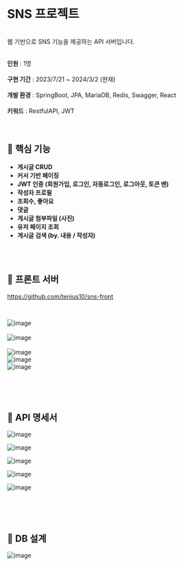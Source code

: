 # SNS 프로젝트

<br/>웹 기반으로 SNS 기능을 제공하는 API 서버입니다.<br/><br/>

__인원__ : 1명 <br/><br/>
__구현 기간__ : 2023/7/21 ~ 2024/3/2 (현재) <br/><br/>
__개발 환경__ : SpringBoot, JPA, MariaDB, Redis, Swagger, React <br/><br/>
__키워드__ : RestfulAPI, JWT<br/><br/>
<br/>

## 📌 핵심 기능
- __게시글 CRUD__
- __커서 기반 페이징__
- __JWT 인증 (회원가입, 로그인, 자동로그인, 로그아웃, 토큰 밴)__
- __작성자 프로필__
- __조회수, 좋아요__
- __댓글__
- __게시글 첨부파일 (사진)__
- __유저 페이지 조회__
- __게시글 검색 (by. 내용 / 작성자)__

<br/><br/>

## 📌 프론트 서버
https://github.com/tenius10/sns-front

<br/>

![image](https://github.com/tenius10/sns/assets/108507183/6ee2507f-6364-4963-9a31-ba2918dd1cb8)
<br/><br/>
![image](https://github.com/tenius10/sns/assets/108507183/1f24abd9-36f4-4678-8d6f-b38425d2022a)
<br/><br/>
![image](https://github.com/tenius10/sns/assets/108507183/decd9427-9a92-481e-b737-8d5259b7b678)
<br/>
![image](https://github.com/tenius10/sns/assets/108507183/899c099d-0f44-4591-a051-6356a7e1dc9f)
<br/>
![image](https://github.com/tenius10/sns/assets/108507183/facde94e-0f5d-4855-8e54-922d21fea70a)

<br/><br/><br/>

## 📌 API 명세서

![image](https://github.com/tenius10/sns/assets/108507183/beb917c0-54fd-49c7-a6f7-22176b6a26c7)

![image](https://github.com/tenius10/sns/assets/108507183/89a954fb-f3e5-493f-86ce-72788f5a81bc)

![image](https://github.com/tenius10/sns/assets/108507183/1b36a908-dd4b-428d-aae3-d607274a533b)

![image](https://github.com/tenius10/sns/assets/108507183/a3cd90bb-d9b8-47f2-95fa-aac068a3bf73)

![image](https://github.com/tenius10/sns/assets/108507183/74ef6c56-cfb3-4513-97aa-ada969ecda26)

<br/><br/><br/>

## 📌 DB 설계
![image](https://github.com/tenius10/sns/assets/108507183/5bf15dc4-1559-434c-ba47-ec6ea2bec693)

<br/><br/><br/>


